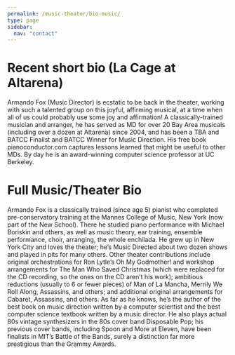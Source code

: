 ```yaml
---
permalink: /music-theater/bio-music/
type: page
sidebar:
  nav: "contact"
---
```


# Recent short bio (La Cage at Altarena)

Armando Fox (Music Director) is ecstatic to be back in the theater,
working with such a talented group on this joyful, affirming musical,
at a time when all of us could probably use some joy and affirmation!
A classically-trained musician and arranger, he has served as MD for
over 20 Bay Area musicals (including over a dozen at Altarena) since
2004, and has been a TBA and BATCC Finalist and BATCC Winner for Music
Direction.  His free book pianoconductor.com captures lessons
learned that might be useful to other MDs.  By day he is an
award-winning computer science professor at UC Berkeley.

# Full Music/Theater Bio

Armando Fox is a classically trained (since age 5) pianist who
completed pre-conservatory training at the Mannes College of Music,
New York (now part of the New School). There he studied piano
performance with Michael Boriskin and others, as well as music theory,
ear training, ensemble performance, choir, arranging, the whole
enchilada. He grew up in New York City and loves the theater; he’s
Music Directed about two dozen shows and played in pits for many
others. Other theater contributions include original orchestrations
for Ron Lytle’s Oh My Godmother! and workshop arrangements for The Man
Who Saved Christmas (which were replaced for the CD recording, so the
ones on the CD aren’t his work); ambitious reductions (usually to 6 or
fewer pieces) of Man of La Mancha, Merrily We Roll Along, Assassins,
and others; and additional original arrangements for Cabaret,
Assassins, and others. As far as he knows, he’s the author of the best
book on music direction written by a computer scientist and the best
computer science textbook written by a music director. He also plays
actual 80s vintage synthesizers in the 80s cover band Disposable Pop;
his previous cover bands, including Spoon and More at Eleven, have
been finalists in MIT’s Battle of the Bands, surely a distinction far
more prestigious than the Grammy Awards. 

